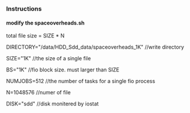 ### Instructions

#### modify the spaceoverheads.sh

total file size = SIZE * N

DIRECTORY="/data/HDD_Sdd_data/spaceoverheads_1K"	//write directory

SIZE="1K"			//the size of a single file

BS="1K"				//fio block size. must larger than SIZE

NUMJOBS=512	//the number of tasks for a single fio process

N=1048576 		//numer of file

DISK="sdd" 		//disk monitered by iostat

